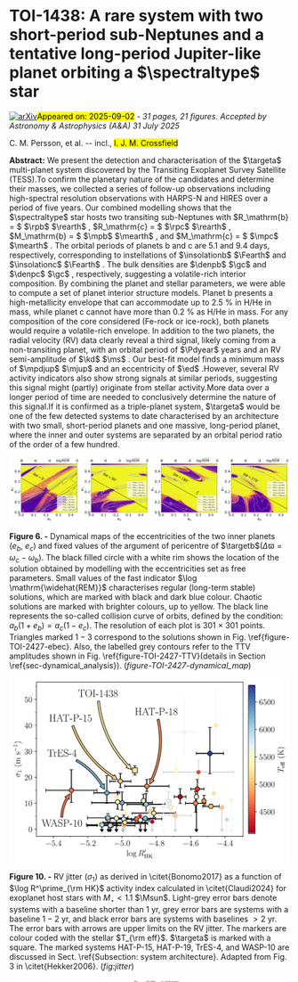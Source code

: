 <div class="macros" style="visibility:hidden;">
$\newcommand{\ensuremath}{}$
$\newcommand{\xspace}{}$
$\newcommand{\object}[1]{\texttt{#1}}$
$\newcommand{\farcs}{{.}''}$
$\newcommand{\farcm}{{.}'}$
$\newcommand{\arcsec}{''}$
$\newcommand{\arcmin}{'}$
$\newcommand{\ion}[2]{#1#2}$
$\newcommand{\textsc}[1]{\textrm{#1}}$
$\newcommand{\hl}[1]{\textrm{#1}}$
$\newcommand{\footnote}[1]{}$
$\newcommand{\vsini}{V \sin i_\star}$
$\newcommand{\vrad}{V_{\rm rad}}$
$\newcommand{\vmic}{V_{\rm mic}}$
$\newcommand{\vmac}{V_{\rm mac}}$
$\newcommand{\dex}{\rm dex}$
$\newcommand{\teff}{T_{\rm eff}}$
$\newcommand{\logg}{log g_\star}$
$\newcommand{\met}{[M/H]}$
$\newcommand{\feh}{[Fe/H]}$
$\newcommand{\cah}{[Ca/H]}$
$\newcommand{\mgh}{[Mg/H]}$
$\newcommand{\nah}{[Na/H]}$
$\newcommand{\sih}{[Si/H]}$
$\newcommand{\kms}{km s^{-1}}$
$\newcommand{\ms}{m~s^{-1}}$
$\newcommand{\msd}{m~s^{-1}~day^{-1}}$
$\newcommand{\gc}{g~cm^{-3}}$
$\newcommand{\lgr}{\log (R^\prime_{HK})}$
$\newcommand{\lgt}{\log~t}$
$\newcommand{\Lsun}{L_{\odot}}$
$\newcommand{\Msun}{M_{\odot}}$
$\newcommand{\Rsun}{R_{\odot}}$
$\newcommand{\msunyr}{M_{\odot} yr^{-1}}$
$\newcommand{\Fearth}{F_{\oplus}}$
$\newcommand{\mearth}{M_{\oplus}}$
$\newcommand{\rearth}{R_{\oplus}}$
$\newcommand{\rjup}{R_\mathrm{J}}$
$\newcommand{\mjup}{M_\mathrm{J}}$
$\newcommand{\Porb}{P_{\rm orb}}$
$\newcommand{\Prot}{P_{\rm rot}}$
$\newcommand{\mstar}{M_\star}$
$\newcommand{\lstar}{L_\star}$
$\newcommand{\rstar}{R_\star}$
$\newcommand{\rhostar}{\rho_{\mathrm{*}}}$
$\newcommand{\rhoplanet}{\rho_\mathrm{p}}$
$\newcommand{\rplanet}{R_{\mathrm{p}}}$
$\newcommand{\mplanet}{M_{\mathrm{p}}}$
$\newcommand{\halpha}{H\alpha}$
$\newcommand{\hbeta}{H\beta}$
$\newcommand{\sii}{[S {\sc II}] }$
$\newcommand{\oii}{[O {\sc I}] }$
$\newcommand{\oiii}{[O {\sc III}] }$
$\newcommand{\oi}{[O {\sc i}] }$
$\newcommand{\cai}{Ca {\sc I} }$
$\newcommand{\caii}{[Ca {\sc II}] }$
$\newcommand{\feii}{[Fe {\sc II}] }$
$\newcommand{\nii}{[N {\sc II}] }$
$\newcommand{\mgi}{Mg {\sc I} }$
$\newcommand{\nai}{[Na {\sc I}]}$
$\newcommand{\av}{A_{V}}$
$\newcommand{\vmag}{m_{V}}$
$\newcommand{\tic}{TIC~229650439}$
$\newcommand{\ticno}{229650439}$
$\newcommand{\ticb}{TIC~229650439.01}$
$\newcommand{\ticc}{TIC~229650439.02}$
$\newcommand{\targeta}{\mbox{TOI-1438}}$
$\newcommand{\targetone}{TOI-1438.01}$
$\newcommand{\targettwo}{TOI-1438.02}$
$\newcommand{\targetb}{TOI-1438~b}$
$\newcommand{\targetc}{TOI-1438~c}$
$\newcommand{\bjdtdb}{\ensuremath{\rm{BJD_{TDB}}}}$
$\newcommand{\logRHK}[1][]{-4.925 \pm 0.013}$
$\newcommand{\smassariadne}[1][]{0.876 \pm 0.038}$
$\newcommand{\smassariadnegrav}[1][]{0.764\pm 0.127}$
$\newcommand{\smassparam}[1][]{0.867 \pm 0.027}$
$\newcommand{\sradiusariadne}[1][]{0.820 \pm 0.017}$
$\newcommand{\sradiusisochrones}[1][]{0.x\pm 0.0x}$
$\newcommand{\sradiusparam}[1][]{0.822\pm 0.018}$
$\newcommand{\sradiusspechmatch}[1][]{0.81\pm 0.08}$
$\newcommand{\sradiusgaia}[1][]{0.853^{+0.026}_{-0.016} }$
$\newcommand{\srhoariadne}[1][]{2.2 \pm 0.2}$
$\newcommand{\srhospechmatch}[1][]{x \pm x}$
$\newcommand{\srhoparam}[1][]{2.2 \pm 0.2}$
$\newcommand{\srhotransitmodel}[1][]{x \pm x}$
$\newcommand{\srhotic}[1][]{x \pm x}$
$\newcommand{\steffariadne}[1][]{5230\pm 60}$
$\newcommand{\sloggariadne}[1][]{4.50\pm0.07}$
$\newcommand{\sfehariadne}[1][]{0.03\pm0.06}$
$\newcommand{\Lumariadne}[1][]{0.45 \pm 0.02}$
$\newcommand{\Avariadne}[1][]{0.04 \pm 0.05}$
$\newcommand{\steffsme}[1][]{5189 \pm 65}$
$\newcommand{\sloggsme}{4.50\pm 0.05}$
$\newcommand{\scahsme}[1][]{0.07\pm 0.06}$
$\newcommand{\sfehsme}[1][]{0.04\pm 0.05}$
$\newcommand{\snasme}[1][]{0.13\pm 0.06}$
$\newcommand{\smghsme}[1][]{0.14 \pm 0.06}$
$\newcommand{\ssihsme}[1][]{0.07 \pm 0.06}$
$\newcommand{\svsinisme}[1][]{1.8 \pm 0.9}$
$\newcommand{\svmic}[1][]{0.8}$
$\newcommand{\svmac}[1][]{2.5}$
$\newcommand{\velsme}[1][\mathrm{km s^{-1}}]{-29.21}$
$\newcommand{\steffspechmatch}[1][]{5225 \pm 110}$
$\newcommand{\sloggspechmatch}[1][]{4.53 \pm 0.12}$
$\newcommand{\sfehspechmatch}[1][]{0.06\pm 0.09}$
$\newcommand{\sloggparam}[1][]{4.52 \pm 0.03}$
$\newcommand{\steffgaia}[1][]{5202^{+8}_{-4} }$
$\newcommand{\slogggaia}[1][]{4.53 \pm 0.01}$
$\newcommand{\sfehgaia}[1][]{-0.14 \pm 0.01}$
$\newcommand{\lstargaia}[1][]{0.449\pm0.002}$
$\newcommand{\distancegaia}{ 110.7\pm 0.1}$
$\newcommand{\parallaxgaia}{9.0312\pm0.0111}$
$\newcommand{\velgaia}[1][\mathrm{km s^{-1}}]{-29.40 \pm 0.34}$
$\newcommand{\pmra}{-22.8246 \pm 0.0125}$
$\newcommand{\pmdec}{53.0721 \pm  0.0155}$
$\newcommand{\stefftfop}[1][]{5259\pm 125}$
$\newcommand{\sfehtfop}[1][]{0.10 \pm 0.06 }$
$\newcommand{\sloggtfop}[1][]{4.57 \pm 0.09 }$
$\newcommand{\sradiustfop}[1][]{0.816 \pm 0.046 }$
$\newcommand{\smasstfop}[1][]{0.90 \pm 0.11}$
$\newcommand{\spectraltype}{K0V}$
$\newcommand{\smassspectraltype}{0.88}$
$\newcommand{\sradiusspectraltype}{0.81}$
$\newcommand{\srhospectraltype}{2.3}$
$\newcommand{\protvsini}{22.8 \pm 11.4}$
$\newcommand{\prottess}{23.0 \pm 1.4}$
$\newcommand{\agespechmatch}[1][]{4.2\pm 1.5}$
$\newcommand{\ageparam}{5.9\pm 4.2}$
$\newcommand{\ageariadne}[1][]{2.6^{+4.2}_{-2.3}}$
$\newcommand{\ageallmodels}[1][]{2 - 6}$
$\newcommand{\Tzerob}[1][]$
$\newcommand{\Tzeroc}[1][]$
$\newcommand{\Tzerod}[1][]$
$\newcommand{\Pb}[1][]$
$\newcommand{\Pc}[1][]$
$\newcommand{\lnPd}[1][]$
$\newcommand{\Pd}[1][]$
$\newcommand{\Pdyear}[1][]$
$\newcommand{\eb}[1][ ]$
$\newcommand{\ebfree}[1][ ]$
$\newcommand{\wb}[1][]$
$\newcommand{\cosib}[1][]$
$\newcommand{\bb}[1][ ]$
$\newcommand{\arb}[1][ ]$
$\newcommand{\rrb}[1][ ]$
$\newcommand{\kb}[1][]$
$\newcommand{\ecfree}[1][ ]$
$\newcommand{\wc}[1][]$
$\newcommand{\ed}[1][ ]$
$\newcommand{\wwd}[1][]$
$\newcommand{\cosic}[1][]$
$\newcommand{\bc}[1][ ]$
$\newcommand{\arc}[1][ ]$
$\newcommand{\rrc}[1][ ]$
$\newcommand{\kc}[1][]$
$\newcommand{\kd}[1][]$
$\newcommand{\mpb}[1][]$
$\newcommand{\mpc}[1][]$
$\newcommand{\mpdearth}[1][]$
$\newcommand{\mpdjup}[1][]$
$\newcommand{\rpb}[1][]$
$\newcommand{\rpc}[1][]$
$\newcommand{\Tperib}[1][]$
$\newcommand{\ecosd}[1][]$
$\newcommand{\esind}[1][]$
$\newcommand{\ecosc}[1][]$
$\newcommand{\esinc}[1][]$
$\newcommand{\eblim}[1][]$
$\newcommand{\eclim}[1][]$
$\newcommand{\prvb}[1][]$
$\newcommand{\ib}[1][]$
$\newcommand{\ic}[1][]$
$\newcommand{\ab}[1][]$
$\newcommand{\ac}[1][]$
$\newcommand{\ad}[1][]$
$\newcommand{\depthbSC}[1][]$
$\newcommand{\RMbSC}[1][]$
$\newcommand{\insolationb}[1][]$
$\newcommand{\insolationc}[1][]$
$\newcommand{\tsmb}[1][ ]$
$\newcommand{\tsmc}[1][ ]$
$\newcommand{\denstrb}[1][]$
$\newcommand{\densspb}[1][]$
$\newcommand{\Teqb}[1][]$
$\newcommand{\Teqc}[1][]$
$\newcommand{\ttotb}[1][]$
$\newcommand{\tfulb}[1][]$
$\newcommand{\ttotc}[1][]$
$\newcommand{\tfulc}[1][]$
$\newcommand{\tegb}[1][]$
$\newcommand{\deltamagb}[1][]$
$\newcommand{\denpb}[1][]$
$\newcommand{\denpc}[1][]$
$\newcommand{\grapb}[1][]$
$\newcommand{\grapc}[1][]$
$\newcommand{\grapparsb}[1][]$
$\newcommand{\jspb}[1][]$
$\newcommand{\jspc}[1][]$
$\newcommand{\qoneSC}[1][]$
$\newcommand{\qtwoSC}[1][]$
$\newcommand{\qsum}[1][]$
$\newcommand{\HARPSN}[1][]$
$\newcommand{\jHARPSN}[1][]$
$\newcommand{\HIRES}[1][]$
$\newcommand{\jHIRES}[1][]$</div>



<div id="title">

# TOI-1438:  A  rare system with two short-period sub-Neptunes and a tentative long-period Jupiter-like planet  orbiting a  $\spectraltype$ star

</div>
<div id="comments">

[![arXiv](https://img.shields.io/badge/arXiv-2508.21533-b31b1b.svg)](https://arxiv.org/abs/2508.21533)<mark>Appeared on: 2025-09-02</mark> -  _31 pages, 21 figures. Accepted by Astronomy & Astrophysics (A&A) 31 July 2025_

</div>
<div id="authors">

C. M. Persson, et al. -- incl., <mark>I. J. M. Crossfield</mark>

</div>
<div id="abstract">

**Abstract:** We present the detection and characterisation of the $\targeta$ multi-planet system   discovered   by the  Transiting Exoplanet Survey Satellite (TESS).To confirm the planetary nature of the  candidates and determine their masses,  we collected a series  of follow-up observations including    high-spectral resolution  observations with HARPS-N and HIRES over a period of five years.  Our combined modelling  shows that the $\spectraltype$ star hosts   two transiting sub-Neptunes with $R_\mathrm{b} = $ $\rpb$  $\rearth$ , $R_\mathrm{c} = $ $\rpc$  $\rearth$ , $M_\mathrm{b} = $ $\mpb$  $\mearth$ , and $M_\mathrm{c} = $ $\mpc$  $\mearth$ . The orbital periods of planets b and c are 5.1 and 9.4 days, respectively,   corresponding to instellations of $\insolationb$  $\Fearth$ and $\insolationc$  $\Fearth$ .  The bulk densities are $\denpb$  $\gc$ and $\denpc$  $\gc$ , respectively, suggesting a volatile-rich   interior composition. By combining the planet and stellar parameters, we were able to compute a set of  planet interior structure models. Planet b presents a high-metallicity envelope that can accommodate up to 2.5 \% in H/He in mass, while planet c cannot have more than 0.2 \% as H/He in mass. For any composition of the core considered (Fe-rock or ice-rock), both planets would require a volatile-rich envelope.  In addition to the two planets, the radial velocity (RV) data  clearly reveal a third   signal,   likely coming from a non-transiting planet, with an   orbital period of $\Pdyear$ years  and an RV semi-amplitude of $\kd$  $\ms$ . Our best-fit model finds a minimum mass of $\mpdjup$  $\mjup$ and an eccentricity of $\ed$ .However, several RV activity indicators also show  strong signals at similar periods, suggesting  this signal might (partly) originate from   stellar   activity.More data over a longer period of time are needed to conclusively determine the nature of this   signal.If it is confirmed as a triple-planet system, $\targeta$ would be one of the few detected systems to date characterised by an architecture with two small, short-period planets and one massive, long-period planet, where the inner and outer systems are separated by an orbital period ratio of the order of a few hundred.

</div>

<div id="div_fig1">

<img src="tmp_2508.21533/./Fig08a.png" alt="Fig6.1" width="25%"/><img src="tmp_2508.21533/./Fig08b.png" alt="Fig6.2" width="25%"/><img src="tmp_2508.21533/./Fig08c.png" alt="Fig6.3" width="25%"/><img src="tmp_2508.21533/./Fig08d.png" alt="Fig6.4" width="25%"/>

**Figure 6. -** Dynamical maps of the eccentricities of the two inner planets ($e_b$, $e_c$) and fixed values of the argument of pericentre of $\targetb$($\Delta \varpi =\omega_c-\omega_b$). The black filled circle with a white rim shows the location of the solution obtained by modelling with the eccentricities set as free parameters. Small values of the fast indicator $\log \mathrm{\widehat{REM}}$ characterises regular (long-term stable) solutions, which are marked with black and dark blue colour. Chaotic solutions are marked with brighter colours, up to yellow. The black line represents the so-called collision curve of orbits, defined by the condition: $a_b(1 + e_b) = a_c(1 - e_c)$.  The resolution of each plot is 301 $\times$ 301 points. Triangles  marked $1-3$ correspond to the solutions shown in Fig. \ref{figure-TOI-2427-ebec}.
    Also, the labelled grey contours refer to the TTV amplitudes shown in Fig. \ref{figure-TOI-2427-TTV}(details in Section \ref{sec-dynamical_analysis}).
     (*figure-TOI-2427-dynamical_map*)

</div>
<div id="div_fig2">

<img src="tmp_2508.21533/./Fig14.png" alt="Fig10" width="100%"/>

**Figure 10. -** RV jitter ($\sigma_1$) as derived in \citet{Bonomo2017} as a function of $\log R^\prime_{\rm HK}$ activity index calculated in \citet{Claudi2024} for exoplanet host stars with $M_\star<1.1$ $\Msun$. Light-grey error bars denote systems with a baseline shorter than 1 yr, grey error bars are systems with a baseline  $1-2$ yr, and black error bars are systems with   baselines $>2$ yr. The error bars with arrows are upper limits on the RV jitter. The markers are colour coded with the stellar $T_{\rm eff}$. $\targeta$ is marked with a square. The marked systems HAT-P-15, HAT-P-19, TrES-4, and WASP-10 are discussed in Sect. \ref{Subsection: system architecture}.
        Adapted from Fig. 3 in  \citet{Hekker2006}. (*fig:jitter*)

</div>
<div id="div_fig3">

<img src="tmp_2508.21533/./Fig07.png" alt="Fig13" width="100%"/>

**Figure 13. -** RVs of $\targeta$. Top: The HARPS-N (blue) and HIRES (orange) RV time series with the best-fitting three Keplerian model in grey with residuals shown in the panel below. Lower: The phasefolded RV curves for planet b (left) and c (middle) as well as signal d (right). The best-fitting models are shown as the grey lines with the shaded area denoting the $1$ and $2 \sigma$ intervals in the $K$-amplitude. Residuals are given below. (*fig:rvs*)

</div><div id="qrcode"><img src=https://api.qrserver.com/v1/create-qr-code/?size=100x100&data="https://arxiv.org/abs/2508.21533"></div>